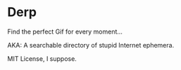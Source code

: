 # Derp
Find the perfect Gif for every moment...

AKA: A searchable directory of stupid Internet ephemera.

MIT License, I suppose.